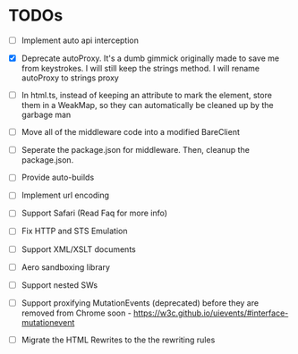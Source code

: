 # TODOs

- [ ] Implement auto api interception

- [x] Deprecate autoProxy. It's a dumb gimmick originally made to save me from keystrokes. I will still keep the strings method. I will rename autoProxy to strings proxy

- [ ] In html.ts, instead of keeping an attribute to mark the element, store them in a WeakMap, so they can automatically be cleaned up by the garbage man

- [ ] Move all of the middleware code into a modified BareClient

- [ ] Seperate the package.json for middleware. Then, cleanup the package.json.

- [ ] Provide auto-builds

- [ ] Implement url encoding

- [ ] Support Safari (Read Faq for more info)

- [ ] Fix HTTP and STS Emulation

- [ ] Support XML/XSLT documents

- [ ] Aero sandboxing library

- [ ] Support nested SWs

- [ ] Support proxifying MutationEvents (deprecated) before they are removed from Chrome soon - https://w3c.github.io/uievents/#interface-mutationevent

- [ ] Migrate the HTML Rewrites to the the rewriting rules
